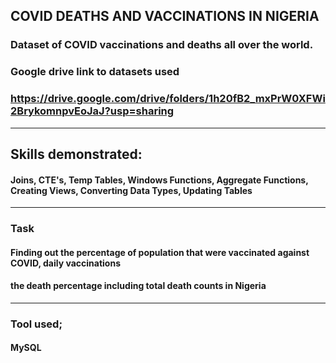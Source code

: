 ## COVID DEATHS AND VACCINATIONS IN NIGERIA
### Dataset of COVID vaccinations and deaths all over the world.
### Google drive link to datasets used
### https://drive.google.com/drive/folders/1h20fB2_mxPrW0XFWi2BrykomnpvEoJaJ?usp=sharing
---
## Skills demonstrated: 
#### Joins, CTE's, Temp Tables, Windows Functions, Aggregate Functions, Creating Views, Converting Data Types, Updating Tables
---
### Task
#### Finding out the percentage of population that were vaccinated against COVID, daily vaccinations
#### the death percentage including total death counts in Nigeria
---
### Tool used;
#### MySQL





